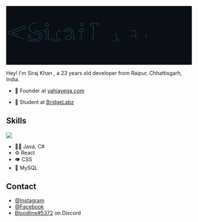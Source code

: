 <img align="center" src="https://raw.githubusercontent.com/sirajkhan831/laboratory/master/name.gif" />

Hey! I'm Siraj Khan , a 23 years old developer from Raipur, Chhattisgarh, India.

- 🧭 Founder at [yahiayega.com](https://www.yahiayega.com/)

- 👥 Student at [BridgeLabz](https://www.bridgelabz.com/)

## Skills
<img align="center" src="https://github-readme-stats.vercel.app/api/top-langs/?username=sirajkhan831&layout=compact&theme=buefy&hide_border=false" />

- 👨‍💻 Java, C#
- ⚙️ React
- 👁️ CSS
- 💽 MySQL
## Contact
- [@Instagram](https://www.instagram.com/siraj.exe/)
- [@Facebook](https://www.facebook.com/Sirajkhan831/)
- [Bloodline#5372](https://discord.gg/HzK8sJy) on Discord

